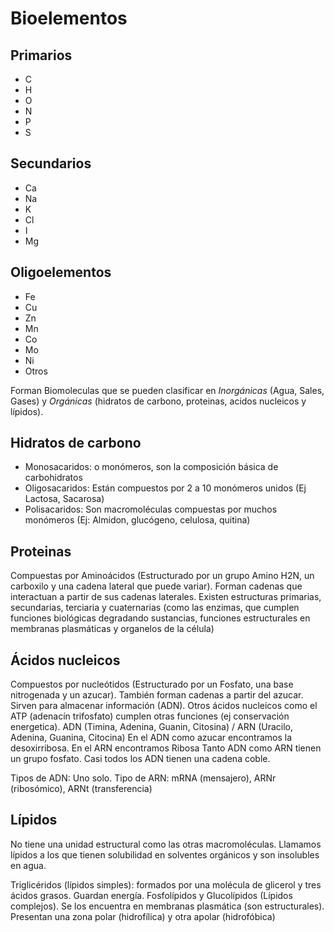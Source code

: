 # Bioelementos
## Primarios
- C
- H
- O
- N
- P
- S
## Secundarios
- Ca
- Na
- K
- Cl
- I
- Mg
## Oligoelementos
- Fe
- Cu
- Zn
- Mn
- Co
- Mo
- Ni
- Otros

Forman Biomoleculas que se pueden clasificar en *Inorgánicas* (Agua, Sales, Gases) y *Orgánicas* (hidratos de carbono, proteinas, acidos nucleicos y lípidos).

## Hidratos de carbono
- Monosacaridos: o monómeros, son la composición básica de carbohidratos
- Oligosacaridos: Están compuestos por 2 a 10 monómeros unidos (Ej Lactosa, Sacarosa)
- Polisacaridos: Son macromoléculas compuestas por muchos monómeros (Ej: Almidon, glucógeno, celulosa, quitina)

## Proteinas
Compuestas por Aminoácidos (Estructurado por un grupo Amino H2N, un carboxilo y una cadena lateral que puede variar). Forman cadenas que interactuan a partir de sus cadenas laterales. 
Existen estructuras primarias, secundarias, terciaria y cuaternarias (como las enzimas, que cumplen funciones biológicas degradando sustancias, funciones estructurales en membranas plasmáticas y organelos de la célula)

## Ácidos nucleicos
Compuestos por nucleótidos (Estructurado por un Fosfato, una base nitrogenada y un azucar). También forman cadenas a partir del azucar. Sirven para almacenar información (ADN).
Otros ácidos nucleicos como el ATP (adenacín trifosfato) cumplen otras funciones (ej conservación energetica).
ADN (Timina, Adenina, Guanin, Citosina) / ARN (Uracilo, Adenina, Guanina, Citocina)
En el ADN como azucar encontramos la desoxirribosa.
En el ARN encontramos Ribosa
Tanto ADN como ARN tienen un grupo fosfato. Casi todos los ADN tienen una cadena coble.

Tipos de ADN: Uno solo.
Tipo de ARN: mRNA (mensajero), ARNr (ribosómico), ARNt (transferencia)

## Lípidos
No tiene una unidad estructural como las otras macromoléculas. Llamamos lípidos a los que tienen solubilidad en solventes orgánicos y son insolubles en agua.

Triglicéridos (lípidos simples): formados por una molécula de glicerol y tres ácidos grasos. Guardan energía.
Fosfolípidos y Glucolípidos (Lípidos complejos). Se los encuentra en membranas plasmática (son estructurales). Presentan una zona polar (hidrofílica)  y otra apolar (hidrofóbica)